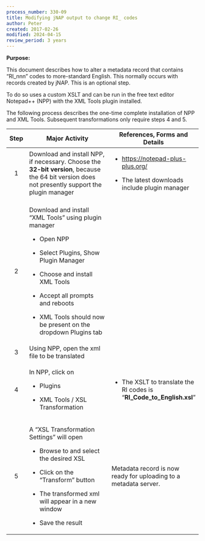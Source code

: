 ```yaml
---
process_number: 330-09
title: Modifying jNAP output to change RI_ codes
author: Peter
created: 2017-02-26
modified: 2024-04-15
review_period: 3 years
---
```


**Purpose:**

This document describes how to alter a metadata record that contains “RI_nnn” codes to more-standard English. This normally occurs with records created by jNAP. This is an optional step.

To do so uses a custom XSLT and can be run in the free text editor Notepad++ (NPP) with the XML Tools plugin installed.

The following process describes the one-time complete installation of NPP and XML Tools. Subsequent transformations only require steps 4 and 5.

<table>
<colgroup>
<col style="width: 10%" />
<col style="width: 47%" />
<col style="width: 41%" />
</colgroup>
<thead>
<tr>
<th style="text-align: center;"><strong>Step</strong></th>
<th><strong>Major Activity</strong></th>
<th><strong>References, Forms and Details</strong></th>
</tr>
</thead>
<tbody>
<tr>
<td style="text-align: center;">1</td>
<td>Download and install NPP, if necessary. Choose the <strong>32-bit version</strong>, because the 64 bit version does not presently support the plugin manager</td>
<td><ul>
<li><p><a href="https://notepad-plus-plus.org/">https://notepad-plus-plus.org/</a></p></li>
<li><p>The latest downloads include plugin manager</p></li>
</ul></td>
</tr>
<tr>
<td style="text-align: center;">2</td>
<td><p>Download and install “XML Tools” using plugin manager</p>
<ul>
<li><p>Open NPP</p></li>
<li><p>Select Plugins, Show Plugin Manager</p></li>
<li><p>Choose and install XML Tools</p></li>
<li><p>Accept all prompts and reboots</p></li>
<li><p>XML Tools should now be present on the dropdown Plugins tab</p></li>
</ul></td>
<td style="text-align: left;"></td>
</tr>
<tr>
<td style="text-align: center;">3</td>
<td>Using NPP, open the xml file to be translated</td>
<td style="text-align: left;"></td>
</tr>
<tr>
<td style="text-align: center;">4</td>
<td style="text-align: left;"><p>In NPP, click on</p>
<ul>
<li><p>Plugins</p></li>
<li><p>XML Tools / XSL Transformation</p></li>
</ul></td>
<td><ul>
<li><p>The XSLT to translate the RI codes is “<strong>RI_Code_to_English.xsl</strong>”</p></li>
</ul></td>
</tr>
<tr>
<td style="text-align: center;">5</td>
<td><p>A “XSL Transformation Settings” will open</p>
<ul>
<li><p>Browse to and select the desired XSL</p></li>
<li><p>Click on the “Transform” button</p></li>
<li><p>The transformed xml will appear in a new window</p></li>
<li><p>Save the result</p></li>
</ul></td>
<td>Metadata record is now ready for uploading to a metadata server.</td>
</tr>
</tbody>
</table>
